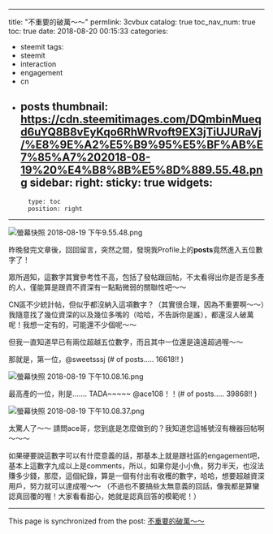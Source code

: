 
---
title: "不重要的破萬～～"
permlink: 3cvbux
catalog: true
toc_nav_num: true
toc: true
date: 2018-08-20 00:15:33
categories:
- steemit
tags:
- steemit
- interaction
- engagement
- cn
- posts
thumbnail: https://cdn.steemitimages.com/DQmbinMueqd6uYQ8B8vEyKqo6RhWRvoft9EX3jTiUJURaVj/%E8%9E%A2%E5%B9%95%E5%BF%AB%E7%85%A7%202018-08-19%20%E4%B8%8B%E5%8D%889.55.48.png
sidebar:
    right:
        sticky: true
widgets:
    -
        type: toc
        position: right
---


![螢幕快照 2018-08-19 下午9.55.48.png](https://cdn.steemitimages.com/DQmbinMueqd6uYQ8B8vEyKqo6RhWRvoft9EX3jTiUJURaVj/%E8%9E%A2%E5%B9%95%E5%BF%AB%E7%85%A7%202018-08-19%20%E4%B8%8B%E5%8D%889.55.48.png)

昨晚發完文章後，回回留言，突然之間，發現我Profile上的**posts**竟然進入五位數字了！

眾所週知，這數字其實參考性不高，包括了發帖跟回帖，不太看得出你是否是多產的人，僅能算是跟資不資深有一點點微弱的關聯性吧～～ 

CN區不少統計帖，但似乎都沒納入這項數字？（其實很合理，因為不重要啊～～）我隨意找了幾位資深的以及幾位多嘴的（哈哈，不告訴你是誰），都還沒人破萬呢！我想一定有的，可能還不少個呢～～

但我一直知道早已有兩位超越五位數字，而且其中一位還是遠遠超過喔～～

那就是，第一位，@sweetsssj (# of posts..... 16618!! )


![螢幕快照 2018-08-19 下午10.08.16.png](https://cdn.steemitimages.com/DQmSQyscKZ4ZtYSMqNy5tRSK9QtUFc5hcZcuaQDcnnUepv1/%E8%9E%A2%E5%B9%95%E5%BF%AB%E7%85%A7%202018-08-19%20%E4%B8%8B%E5%8D%8810.08.16.png)

最高產的一位，則是....... TADA~~~~~ @ace108！！(# of posts..... 39868!! )

![螢幕快照 2018-08-19 下午10.08.37.png](https://cdn.steemitimages.com/DQmQDKAkQzUUPcpCT1DzCnpMZPiiSWyQsksU3avwtTSWcJw/%E8%9E%A2%E5%B9%95%E5%BF%AB%E7%85%A7%202018-08-19%20%E4%B8%8B%E5%8D%8810.08.37.png)

太驚人了～～ 請問ace哥，您到底是怎麼做到的？我知道您這帳號沒有機器回帖啊～～～

如果硬要說這數字可以有什麼意義的話，那基本上就是跟社區的engagement吧，基本上這數字九成以上是comments，所以，如果你是小小魚，努力半天，也沒法賺多少錢，那麼，這個紀錄，算是一個有付出有收穫的數字，哈哈，想要超越資深用戶，努力就可以達成喔～～ （不過也不要搞些太無意義的回話，像我都是算蠻認真回覆的喔！大家看看甜心，她就是認真回答的模範呢！）

- - -

This page is synchronized from the post: [不重要的破萬～～](https://steemit.com/@deanliu/3cvbux)
